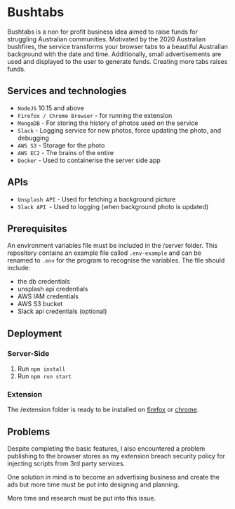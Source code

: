 # Bushtabs

Bushtabs is a non for profit business idea aimed to raise funds for struggling Australian communities. Motivated by the 2020 Australian bushfires, the service transforms your browser tabs to a beautiful Australian background with the date and time. Additionally, small advertisements are used and displayed to the user to generate funds. Creating more tabs raises funds. 



## Services and technologies

- `NodeJS` 10.15 and above
- `Firefox / Chrome Browser` - for running the extension
- `MongoDB` - For storing the history of photos used on the service
- `Slack` - Logging service for new photos, force updating the photo, and debugging
- `AWS S3` - Storage for the photo
- `AWS EC2` - The brains of the entire
- `Docker` - Used to containerise the server side app

## APIs

- `Unsplash API` - Used for fetching a background picture 
- `Slack API `- Used to logging (when background photo is updated)

## Prerequisites

An environment variables file must be included in the /server folder. This repository contains an example file called `.env-example` and can be renamed to `.env` for the program to recognise the variables. The file should include:

- the db credentials
- unsplash api credentials
- AWS IAM credentials
- AWS S3 bucket
- Slack api credentials (optional)



## Deployment

### Server-Side

1. Run `npm install`
2. Run `npm run start`

### Extension

The /extension folder is ready to be installed on [firefox](https://developer.mozilla.org/en-US/docs/Mozilla/Add-ons/WebExtensions/Your_first_WebExtension) or [chrome](https://support.google.com/chromebook/answer/2588006?hl=en).



## Problems

Despite completing the basic features, I also encountered a problem publishing to the browser stores as my extension breach security policy for injecting scripts from 3rd party services. 

One solution in mind is to become an advertising business and create the ads but more time must be put into designing and planning. 

More time and research must be put into this issue. 